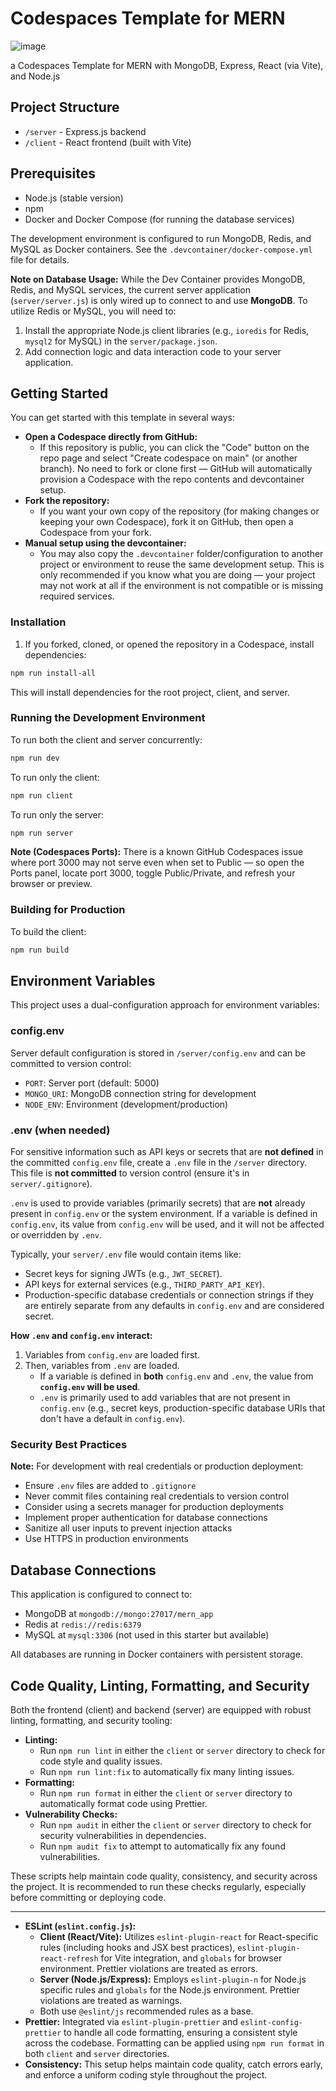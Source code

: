 # Codespaces Template for MERN

![image](https://github.com/user-attachments/assets/eee3a57b-2269-482f-a4cd-0cf599d83405)

a Codespaces Template for MERN with MongoDB, Express, React (via Vite), and Node.js

## Project Structure

- `/server` - Express.js backend
- `/client` - React frontend (built with Vite)

## Prerequisites

- Node.js (stable version)
- npm
- Docker and Docker Compose (for running the database services)

The development environment is configured to run MongoDB, Redis, and MySQL
as Docker containers. See the `.devcontainer/docker-compose.yml` file for
details.

**Note on Database Usage:** While the Dev Container provides MongoDB, Redis,
and MySQL services, the current server application (`server/server.js`) is
only wired up to connect to and use **MongoDB**. To utilize Redis or MySQL,
you will need to:

1.  Install the appropriate Node.js client libraries (e.g., `ioredis` for
    Redis, `mysql2` for MySQL) in the `server/package.json`.
2.  Add connection logic and data interaction code to your server
    application.

## Getting Started

You can get started with this template in several ways:

- **Open a Codespace directly from GitHub:**
  - If this repository is public, you can click the "Code" button on the
    repo page and select "Create codespace on main" (or another branch).
    No need to fork or clone first — GitHub will automatically provision a
    Codespace with the repo contents and devcontainer setup.
- **Fork the repository:**
  - If you want your own copy of the repository (for making changes or
    keeping your own Codespace), fork it on GitHub, then open a Codespace
    from your fork.
- **Manual setup using the devcontainer:**
  - You may also copy the `.devcontainer` folder/configuration to another
    project or environment to reuse the same development setup. This is
    only recommended if you know what you are doing — your project may not
    work at all if the environment is not compatible or is missing
    required services.

### Installation

1. If you forked, cloned, or opened the repository in a Codespace, install
   dependencies:

```bash
npm run install-all
```

This will install dependencies for the root project, client, and server.

### Running the Development Environment

To run both the client and server concurrently:

```bash
npm run dev
```

To run only the client:

```bash
npm run client
```

To run only the server:

```bash
npm run server
```

**Note (Codespaces Ports):** There is a known GitHub Codespaces issue where port 3000 may not serve even when set to Public — so open the Ports panel, locate port 3000, toggle Public/Private, and refresh your browser or preview.

### Building for Production

To build the client:

```bash
npm run build
```

## Environment Variables

This project uses a dual-configuration approach for environment variables:

### config.env

Server default configuration is stored in `/server/config.env` and can be
committed to version control:

- `PORT`: Server port (default: 5000)
- `MONGO_URI`: MongoDB connection string for development
- `NODE_ENV`: Environment (development/production)

### .env (when needed)

For sensitive information such as API keys or secrets that are **not
defined** in the committed `config.env` file, create a `.env` file in the
`/server` directory. This file is **not committed** to version control
(ensure it's in `server/.gitignore`).

`.env` is used to provide variables (primarily secrets) that are **not**
already present in `config.env` or the system environment. If a variable
is defined in `config.env`, its value from `config.env` will be used,
and it will not be affected or overridden by `.env`.

Typically, your `server/.env` file would contain items like:

- Secret keys for signing JWTs (e.g., `JWT_SECRET`).
- API keys for external services (e.g., `THIRD_PARTY_API_KEY`).
- Production-specific database credentials or connection strings if they
  are entirely separate from any defaults in `config.env` and are
  considered secret.

**How `.env` and `config.env` interact:**

1.  Variables from `config.env` are loaded first.
2.  Then, variables from `.env` are loaded.
    - If a variable is defined in **both** `config.env` and `.env`, the
      value from **`config.env` will be used**.
    - `.env` is primarily used to add variables that are not present in
      `config.env` (e.g., secret keys, production-specific database
      URIs that don't have a default in `config.env`).

### Security Best Practices

**Note:** For development with real credentials or production
deployment:

- Ensure `.env` files are added to `.gitignore`
- Never commit files containing real credentials to version control
- Consider using a secrets manager for production deployments
- Implement proper authentication for database connections
- Sanitize all user inputs to prevent injection attacks
- Use HTTPS in production environments

## Database Connections

This application is configured to connect to:

- MongoDB at `mongodb://mongo:27017/mern_app`
- Redis at `redis://redis:6379`
- MySQL at `mysql:3306` (not used in this starter but available)

All databases are running in Docker containers with persistent storage.

## Code Quality, Linting, Formatting, and Security

Both the frontend (client) and backend (server) are equipped with robust linting, formatting, and security tooling:

- **Linting:**
  - Run `npm run lint` in either the `client` or `server` directory to check for code style and quality issues.
  - Run `npm run lint:fix` to automatically fix many linting issues.
- **Formatting:**
  - Run `npm run format` in either the `client` or `server` directory to automatically format code using Prettier.
- **Vulnerability Checks:**
  - Run `npm audit` in either the `client` or `server` directory to check for security vulnerabilities in dependencies.
  - Run `npm audit fix` to attempt to automatically fix any found vulnerabilities.

These scripts help maintain code quality, consistency, and security across the project. It is recommended to run these checks regularly, especially before committing or deploying code.

---

- **ESLint (`eslint.config.js`):**
  - **Client (React/Vite):** Utilizes `eslint-plugin-react` for
    React-specific rules (including hooks and JSX best practices),
    `eslint-plugin-react-refresh` for Vite integration, and `globals`
    for browser environment. Prettier violations are treated as errors.
  - **Server (Node.js/Express):** Employs `eslint-plugin-n` for Node.js
    specific rules and `globals` for the Node.js environment. Prettier
    violations are treated as warnings.
  - Both use `@eslint/js` recommended rules as a base.
- **Prettier:** Integrated via `eslint-plugin-prettier` and
  `eslint-config-prettier` to handle all code formatting, ensuring a
  consistent style across the codebase. Formatting can be applied using
  `npm run format` in both `client` and `server` directories.
- **Consistency:** This setup helps maintain code quality, catch errors
  early, and enforce a uniform coding style throughout the project.
